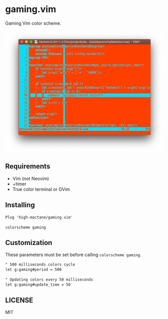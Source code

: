 # gaming.vim
Gaming Vim color scheme.

![screenshot.gif](images/screenshot.gif)

## Requirements

- Vim (not Neovim)
- +timer
- True color terminal or GVim

## Installing

```
Plug 'high-moctane/gaming.vim'

colorscheme gaming
```

## Customization

These parameters must be set before calling `colorscheme gaming`.

```vim
" 500 milliseconds colors cycle
let g:gaming#period = 500

" Updating colors every 50 milliseconds
let g:gaming#update_time = 50
```

## LICENSE

MIT
